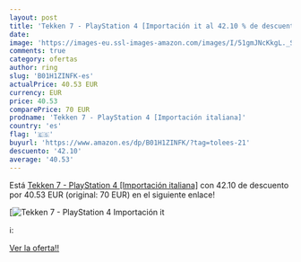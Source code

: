 ```yaml
---
layout: post
title: 'Tekken 7 - PlayStation 4 [Importación it al 42.10 % de descuento'
date: 
image: 'https://images-eu.ssl-images-amazon.com/images/I/51gmJNcKkgL._SL200_.jpg'
comments: true
category: ofertas
author: ring
slug: 'B01H1ZINFK-es'
actualPrice: 40.53 EUR
currency: EUR
price: 40.53
comparePrice: 70 EUR
prodname: 'Tekken 7 - PlayStation 4 [Importación italiana]'
country: 'es'
flag: '🇪🇸'
buyurl: 'https://www.amazon.es/dp/B01H1ZINFK/?tag=tolees-21'
descuento: '42.10'
average: '40.53'
---
```


Está [Tekken 7 - PlayStation 4 [Importación italiana]](https://www.amazon.es/dp/B01H1ZINFK/?tag=tolees-21) con 42.10 de descuento por 40.53 EUR (original: 70 EUR) en el siguiente enlace!

[![Tekken 7 - PlayStation 4 [Importación it](https://images-eu.ssl-images-amazon.com/images/I/51gmJNcKkgL._SL200_.jpg)](https://www.amazon.es/dp/B01H1ZINFK/?tag=tolees-21)

ℹ️:


[Ver la oferta!!](https://www.amazon.es/dp/B01H1ZINFK/?tag=tolees-21)

